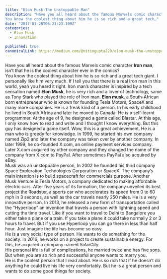 ```yaml
---
title: "Elon Musk-The Unstoppable Man"
description: "Have you all heard about the famous Marvels comic character Iron man, isn’t that he is the coolest character ever in the comics?
You know the coolest thing about him he is so rich and a great tech…"
date: "2017-01-28T06:21:23.109Z"
categories: 
  - Elon Musk
  - Innovation

published: true
canonicalLink: https://medium.com/@nitingupta220/elon-musk-the-unstoppable-man-b648786a4bcf
---
```


Have you all heard about the famous Marvels comic character **Iron man**, isn’t that he is the coolest character ever in the comics?  
You know the coolest thing about him he is so rich and a great tech giant. I personally like him very much. If I tell you that there is a real Iron man in this world, yeah you heard it right. Iron man’s character is inspired by a tech sensation named **Elon Musk**, he is very rich and a lover of technology, same as Tony Stark who played the role of Iron man. **Elon musk**, a South-African born entrepreneur who is known for founding Tesla Motors, SpaceX and many more companies. He is a freak kind of a person. In his early childhood he lived in South Africa and later he moved to Canada. He is a self-learnt programmer. At the age of 9, he designed a game called Blastar. At this age, I only know how to read and write and I thought I know everything. But this guy has designed a game itself. Wow, this is a great achievement. He is a man who is greedy for knowledge. In 1999, he started his own company named Zip2 and later the company was taken over by another company. In later 1999, he co-founded X.com, an online payment services company. Later X.com acquired by other company and they changed the name of the company from X.com to PayPal. After sometimes PayPal also acquired by eBay.  
Musk was an unstoppable person, In 2002 he founded his third company Space Exploration Technologies Corporation or SpaceX. The company’s main intention is to build spacecraft for commercials purpose. Another Musk Venture is Tesla Motors, a company dedicated to making affordable electric cars. After five years of its formation, the company unveiled its best project the Roadster, a sports car who accelerates its speed from 0 to 60 mph in 3 seconds, as well as the car travels nearly 250 miles. He is a very innovative person. In 2013, he released a new form of transportation called the “Hyperloop” an invention that travels a person with lightning speed and cutting the time travel. Like if you want to travel to Delhi to Bangalore you either take a plane or a train. If you take a plane it could take normally 2 or 3 hours to travel. But if you use Hyperloop you can go there in less than half hour. Just imagine the life has become so easy.  
He is a very social type of person. He wants to do something for the society. In 2016, he works on a project to create sustainable energy. For this, he acquired a company named SolarCity.   
His personal life is full of complications, he married twice and has five sons. But when you are so rich and successful anyone wants to marry you.   
He is the coolest person that I read about. He is so rich that if he doesn’t do anything he could live his life very comfortably. But he is a great person and wants to do some good things for society.